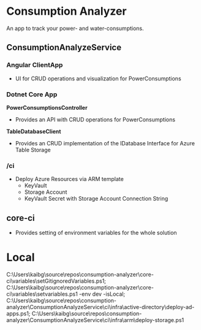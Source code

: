 # Consumption Analyzer
An app to track your power- and water-consumptions.

## ConsumptionAnalyzeService

### Angular ClientApp
- UI for CRUD operations and visualization for PowerConsumptions

### Dotnet Core App

**PowerConsumptionsController**
- Provides an API with CRUD operations for PowerConsumptions

**TableDatabaseClient**
- Provides an CRUD implementation of the IDatabase Interface for Azure Table Storage


### /ci
- Deploy Azure Resources via ARM template
  - KeyVault
  - Storage Account
  - KeyVault Secret with Storage Account Connection String

## core-ci
- Provides setting of environment variables for the whole solution

# Local
C:\Users\kaibg\source\repos\consumption-analyzer\core-ci\variables\setGitignoredVariables.ps1;
C:\Users\kaibg\source\repos\consumption-analyzer\core-ci\variables\setvariables.ps1 -env dev -isLocal;
C:\Users\kaibg\source\repos\consumption-analyzer\ConsumptionAnalyzeService\ci\infra\active-directory\deploy-ad-apps.ps1;
C:\Users\kaibg\source\repos\consumption-analyzer\ConsumptionAnalyzeService\ci\infra\arm\deploy-storage.ps1
